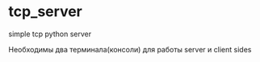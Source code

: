 # tcp_server
simple tcp python server

Необходимы два терминала(консоли) для работы server и client sides
